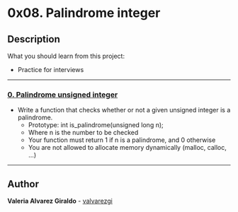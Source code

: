 # 0x08. Palindrome integer

## Description

What you should learn from this project:

* Practice for interviews

---

### [0. Palindrome unsigned integer](./0-is_palindrome.c)

* Write a function that checks whether or not a given unsigned integer is a palindrome.
  * Prototype: int is_palindrome(unsigned long n);
  * Where n is the number to be checked
  * Your function must return 1 if n is a palindrome, and 0 otherwise
  * You are not allowed to allocate memory dynamically (malloc, calloc, …)

---

## Author

**Valeria Alvarez Giraldo** - [valvarezgi](https://github.com/valvarezgi)
